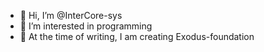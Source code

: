 - 👋 Hi, I’m @InterCore-sys
- 👀 I’m interested in programming
- 👾 At the time of writing, I am creating Exodus-foundation



<!---
InterCore-sys/InterCore-sys is a ✨ special ✨ repository because its `README.md` (this file) appears on your GitHub profile.
You can click the Preview link to take a look at your changes.
--->
